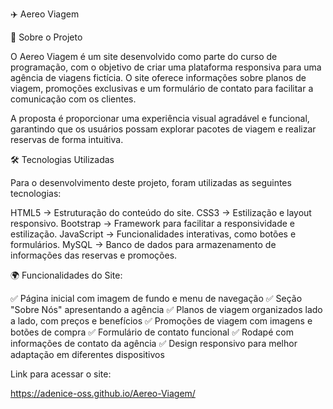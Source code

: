 ✈️ Aereo Viagem 

📌 Sobre o Projeto

O Aereo Viagem é um site desenvolvido como parte do curso de programação, com o objetivo de criar uma plataforma responsiva para uma agência de viagens fictícia.
O site oferece informações sobre planos de viagem, promoções exclusivas e um formulário de contato para facilitar a comunicação com os clientes.

A proposta é proporcionar uma experiência visual agradável e funcional, garantindo que os usuários possam explorar pacotes de viagem e realizar reservas de forma intuitiva.

🛠️ Tecnologias Utilizadas

Para o desenvolvimento deste projeto, foram utilizadas as seguintes tecnologias:

HTML5 → Estruturação do conteúdo do site.
CSS3 → Estilização e layout responsivo.
Bootstrap → Framework para facilitar a responsividade e estilização.
JavaScript → Funcionalidades interativas, como botões e formulários.
MySQL → Banco de dados para armazenamento de informações das reservas e promoções.

🌍 Funcionalidades do Site:

✅ Página inicial com imagem de fundo e menu de navegação
✅ Seção "Sobre Nós" apresentando a agência
✅ Planos de viagem organizados lado a lado, com preços e benefícios
✅ Promoções de viagem com imagens e botões de compra
✅ Formulário de contato funcional
✅ Rodapé com informações de contato da agência
✅ Design responsivo para melhor adaptação em diferentes dispositivos

Link para acessar o site:

https://adenice-oss.github.io/Aereo-Viagem/

